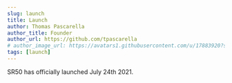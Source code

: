 ```yaml
---
slug: launch
title: Launch
author: Thomas Pascarella
author_title: Founder
author_url: https://github.com/tpascarella
# author_image_url: https://avatars1.githubusercontent.com/u/17883920?s=460&v=4
tags: [launch]
---
```


SR50 has officially launched July 24th 2021.